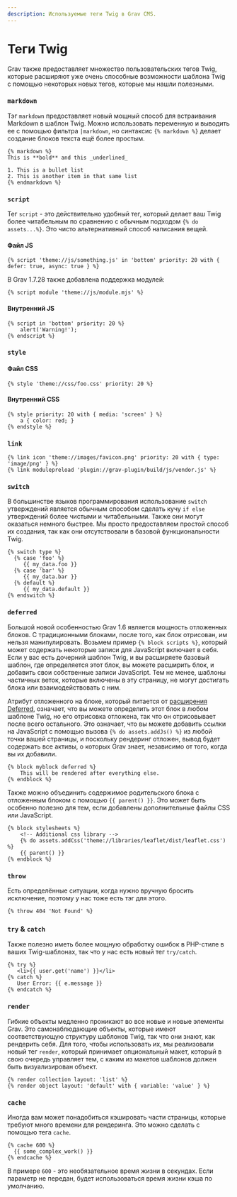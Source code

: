 ```yaml
---
description: Используемые теги Twig в Grav CMS.
---
```


# Теги Twig

Grav также предоставляет множество пользовательских тегов Twig, которые расширяют уже очень способные возможности шаблона Twig с помощью некоторых новых тегов, которые мы нашли полезными.

### `markdown`

Тэг `markdown` предоставляет новый мощный способ для встраивания Markdown в шаблон Twig. Можно использовать переменную и выводить ее с помощью фильтра `|markdown`, но синтаксис `{% markdown %}` делает создание блоков текста ещё более простым.

```twig
{% markdown %}
This is **bold** and this _underlined_

1. This is a bullet list
2. This is another item in that same list
{% endmarkdown %}
```

### `script`

Тег `script` - это действительно удобный тег, который делает ваш Twig более читабельным по сравнению с обычным подходом `{% do assets...%}`. Это чисто альтернативный способ написания вещей.

#### Файл JS

```twig
{% script 'theme://js/something.js' in 'bottom' priority: 20 with { defer: true, async: true } %}
```

В Grav 1.7.28 также добавлена поддержка модулей:

```twig
{% script module 'theme://js/module.mjs' %}
```

#### Внутренний JS

```twig
{% script in 'bottom' priority: 20 %}
    alert('Warning!');
{% endscript %}
```

### `style`

#### Файл CSS

```twig
{% style 'theme://css/foo.css' priority: 20 %}
```

#### Внутренний CSS

```twig
{% style priority: 20 with { media: 'screen' } %}
    a { color: red; }
{% endstyle %}
```

### `link`

```twig
{% link icon 'theme://images/favicon.png' priority: 20 with { type: 'image/png' } %}
{% link modulepreload 'plugin://grav-plugin/build/js/vendor.js' %}
```

### `switch`

В большинстве языков программирования использование `switch` утверждений является обычным способом сделать кучу `if else` утверждений более чистыми и читабельными. Также они могут оказаться немного быстрее. Мы просто предоставляем простой способ их создания, так как они отсутствовали в базовой функциональности Twig.

```twig
{% switch type %}
  {% case 'foo' %}
     {{ my_data.foo }}
  {% case 'bar' %}
     {{ my_data.bar }}
  {% default %}
     {{ my_data.default }}
{% endswitch %}
```

### `deferred`

Большой новой особенностью Grav 1.6 является мощность отложенных блоков. С традиционными блоками, после того, как блок отрисован, им нельзя манипулировать. Возьмем пример `{% block scripts %}`, который может содержать некоторые записи для JavaScript включает в себя. Если у вас есть дочерний шаблон Twig, и вы расширяете базовый шаблон, где определяется этот блок, вы можете расширить блок, и добавить свои собственные записи JavaScript. Тем не менее, шаблоны частичных веток, которые включены в эту страницу, не могут достигать блока или взаимодействовать с ним.

Атрибут отложенного на блоке, который питается от [расширения Deferred](https://github.com/rybakit/twig-deferred-extension), означает, что вы можете определить этот блок в любом шаблоне Twig, но его отрисовка отложена, так что он отрисовывает после всего остального. Это означает, что вы можете добавить ссылки на JavaScript с помощью вызова `{% do assets.addJs() %}` из любой точки вашей страницы, и поскольку рендеринг отложен, вывод будет содержать все активы, о которых Grav знает, независимо от того, когда вы их добавили.

```twig
{% block myblock deferred %}
    This will be rendered after everything else.
{% endblock %}
```

Также можно объединить содержимое родительского блока с отложенным блоком с помощью `{{ parent() }}`. Это может быть особенно полезно для тем, если добавлены дополнительные файлы CSS или JavaScript.

```twig
{% block stylesheets %}
    <!-- Additional css library -->
    {% do assets.addCss('theme://libraries/leaflet/dist/leaflet.css') %}
    {{ parent() }}
{% endblock %}
```

### `throw`

Есть определённые ситуации, когда нужно вручную бросить исключение, поэтому у нас тоже есть тэг для этого.

```twig
{% throw 404 'Not Found' %}
```

### `try` & `catch`

Также полезно иметь более мощную обработку ошибок в PHP-стиле в ваших Twig-шаблонах, так что у нас есть новый тег `try/catch`.

```twig
{% try %}
   <li>{{ user.get('name') }}</li>
{% catch %}
   User Error: {{ e.message }}
{% endcatch %}
```

### `render`

Гибкие объекты медленно проникают во все новые и новые элементы Grav. Это самонаблюдающие объекты, которые имеют соответствующую структуру шаблонов Twig, так что они знают, как рендерить себя. Для того, чтобы использовать их, мы реализовали новый тег `render`, который принимает опциональный макет, который в свою очередь управляет тем, с каким из макетов шаблонов должен быть визуализирован объект.

```twig
{% render collection layout: 'list' %}
{% render object layout: 'default' with { variable: 'value' } %}
```

### `cache`

Иногда вам может понадобиться кэшировать части страницы, которые требуют много времени для рендеринга. Это можно сделать с помощью тега `cache`.

```twig
{% cache 600 %}
  {{ some_complex_work() }}
{% endcache %}
```

В примере `600` - это необязательное время жизни в секундах. Если параметр не передан, будет использоваться время жизни кэша по умолчанию.
